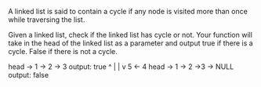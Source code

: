 A linked list is said to contain a cycle if any node is visited more than once while traversing the list.

Given a linked list, check if the linked list has cycle or not. Your function will take in the head of the linked list as a parameter and output true if there is a cycle. False if there is not a cycle.

head -> 1 -> 2 -> 3     output: true
             ^    |
             |    v
             5 <- 4
head -> 1 -> 2 ->3 -> NULL output: false
